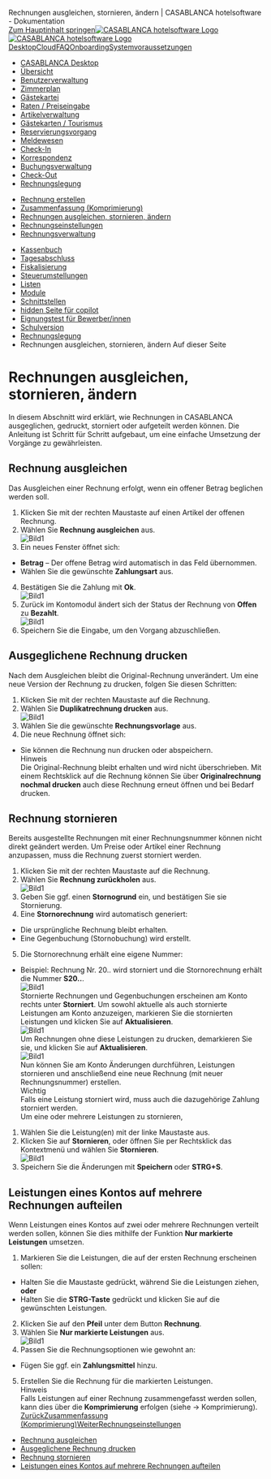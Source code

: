 Rechnungen ausgleichen, stornieren, ändern | CASABLANCA hotelsoftware - Dokumentation  
[Zum Hauptinhalt springen](https://docs.casablanca.at/desktop/accounting/adjust_cancel_change/#__docusaurus_skipToContent_fallback)[![CASABLANCA hotelsoftware Logo](https://docs.casablanca.at/img/logo.png) ![CASABLANCA hotelsoftware Logo](https://docs.casablanca.at/img/Casablanca_LOGO_2022_neg.png)](https://docs.casablanca.at/) [Desktop](https://docs.casablanca.at/desktop/desktop/)[Cloud](https://docs.casablanca.at/cloud/cloud_systems/)[FAQ](https://docs.casablanca.at/faq)[Onboarding](https://docs.casablanca.at/onboarding/fiscalization)[Systemvoraussetzungen](https://docs.casablanca.at/system_requirements)  
* [CASABLANCA Desktop](https://docs.casablanca.at/desktop/desktop/)
* [Übersicht](https://docs.casablanca.at/desktop/interface/)
* [Benutzerverwaltung](https://docs.casablanca.at/desktop/user_management/)
* [Zimmerplan](https://docs.casablanca.at/desktop/room_plan/)
* [Gästekartei](https://docs.casablanca.at/desktop/guest_profile/)
* [Raten / Preiseingabe](https://docs.casablanca.at/desktop/raten/)
* [Artikelverwaltung](https://docs.casablanca.at/desktop/articles/)
* [Gästekarten / Tourismus](https://docs.casablanca.at/desktop/guest_cards/)
* [Reservierungsvorgang](https://docs.casablanca.at/desktop/reservation_process/)
* [Meldewesen](https://docs.casablanca.at/desktop/registration/)
* [Check-In](https://docs.casablanca.at/desktop/check_in/)
* [Korrespondenz](https://docs.casablanca.at/desktop/correspondence/)
* [Buchungsverwaltung](https://docs.casablanca.at/desktop/account/)
* [Check-Out](https://docs.casablanca.at/desktop/check-out/)
* [Rechnungslegung](https://docs.casablanca.at/desktop/accounting/)
+ [Rechnung erstellen](https://docs.casablanca.at/desktop/accounting/create_invoice)
+ [Zusammenfassung (Komprimierung)](https://docs.casablanca.at/desktop/accounting/compress_services)
+ [Rechnungen ausgleichen, stornieren, ändern](https://docs.casablanca.at/desktop/accounting/adjust_cancel_change)
+ [Rechnungseinstellungen](https://docs.casablanca.at/desktop/accounting/invoice_settings)
+ [Rechnungsverwaltung](https://docs.casablanca.at/desktop/accounting/invoice_management/)
* [Kassenbuch](https://docs.casablanca.at/desktop/cashbook/)
* [Tagesabschluss](https://docs.casablanca.at/desktop/daily_closing/)
* [Fiskalisierung](https://docs.casablanca.at/desktop/fiscalization/)
* [Steuerumstellungen](https://docs.casablanca.at/desktop/tax_changes/)
* [Listen](https://docs.casablanca.at/desktop/lists/)
* [Module](https://docs.casablanca.at/desktop/module/)
* [Schnittstellen](https://docs.casablanca.at/desktop/interfaces/)
* [hidden Seite für copilot](https://docs.casablanca.at/desktop/hidden_copilot)
* [Eignungstest für Bewerber/innen](https://docs.casablanca.at/desktop/qualification)
* [Schulversion](https://docs.casablanca.at/desktop/schoolversion)  
* [Rechnungslegung](https://docs.casablanca.at/desktop/accounting/)
* Rechnungen ausgleichen, stornieren, ändern
Auf dieser Seite

# Rechnungen ausgleichen, stornieren, ändern  
In diesem Abschnitt wird erklärt, wie Rechnungen in CASABLANCA ausgeglichen, gedruckt, storniert oder aufgeteilt werden können. Die Anleitung ist Schritt für Schritt aufgebaut, um eine einfache Umsetzung der Vorgänge zu gewährleisten.

## Rechnung ausgleichen[](https://docs.casablanca.at/desktop/accounting/adjust_cancel_change/#rechnung-ausgleichen "Direkter Link zu Rechnung ausgleichen")  
Das Ausgleichen einer Rechnung erfolgt, wenn ein offener Betrag beglichen werden soll.  
1. Klicken Sie mit der rechten Maustaste auf einen Artikel der offenen Rechnung.
2. Wählen Sie **Rechnung ausgleichen** aus.  
![Bild1](https://docs.casablanca.at/assets/images/rechnung_ausgleichen-b7822e528ca4d4ecca85d145345c5cf3.png "Rechnung ausgleichen")  
3. Ein neues Fenster öffnet sich:
* **Betrag** – Der offene Betrag wird automatisch in das Feld übernommen.
* Wählen Sie die gewünschte **Zahlungsart** aus.
4. Bestätigen Sie die Zahlung mit **Ok**.  
![Bild1](https://docs.casablanca.at/assets/images/zahlungs_artikel-4563c26c407137e6abb384eb3c4ccb0a.png "Rechnung Zahlung")  
5. Zurück im Kontomodul ändert sich der Status der Rechnung von **Offen** zu **Bezahlt**.  
![Bild1](https://docs.casablanca.at/assets/images/rechnung_bezahlt-777ea6791b0fe8d5303645b283c5f77a.png "Rechnung bezahlt")  
6. Speichern Sie die Eingabe, um den Vorgang abzuschließen.

## Ausgeglichene Rechnung drucken[](https://docs.casablanca.at/desktop/accounting/adjust_cancel_change/#ausgeglichene-rechnung-drucken "Direkter Link zu Ausgeglichene Rechnung drucken")  
Nach dem Ausgleichen bleibt die Original-Rechnung unverändert. Um eine neue Version der Rechnung zu drucken, folgen Sie diesen Schritten:  
1. Klicken Sie mit der rechten Maustaste auf die Rechnung.
2. Wählen Sie **Duplikatrechnung drucken** aus.  
![Bild1](https://docs.casablanca.at/assets/images/duplikatrechnung_drucken-7dbe3da4cf19e7643e6a4b3d491f1bd2.png "Duplikatrechnung drucken")  
3. Wählen Sie die gewünschte **Rechnungsvorlage** aus.
4. Die neue Rechnung öffnet sich:
* Sie können die Rechnung nun drucken oder abspeichern.  
Hinweis  
Die Original-Rechnung bleibt erhalten und wird nicht überschrieben. Mit einem Rechtsklick auf die Rechnung können Sie über **Originalrechnung nochmal drucken** auch diese Rechnung erneut öffnen und bei Bedarf drucken.

## Rechnung stornieren[](https://docs.casablanca.at/desktop/accounting/adjust_cancel_change/#rechnung-stornieren "Direkter Link zu Rechnung stornieren")  
Bereits ausgestellte Rechnungen mit einer Rechnungsnummer können nicht direkt geändert werden. Um Preise oder Artikel einer Rechnung anzupassen, muss die Rechnung zuerst storniert werden.  
1. Klicken Sie mit der rechten Maustaste auf die Rechnung.
2. Wählen Sie **Rechnung zurückholen** aus.  
![Bild1](https://docs.casablanca.at/assets/images/rechnung_zurueckholen-819379cf7f7912ec9a00147a50052716.png "Rechnung zurückholen")  
3. Geben Sie ggf. einen **Stornogrund** ein, und bestätigen Sie sie Stornierung.
4. Eine **Stornorechnung** wird automatisch generiert:
* Die ursprüngliche Rechnung bleibt erhalten.
* Eine Gegenbuchung (Stornobuchung) wird erstellt.
5. Die Stornorechnung erhält eine eigene Nummer:
* Beispiel: Rechnung Nr. 20.. wird storniert und die Stornorechnung erhält die Nummer **S20..**.  
![Bild1](https://docs.casablanca.at/assets/images/storno_rechnung-aa1a5359d0d8668b371335855d4a9395.png "Stornorechnung")  
Stornierte Rechnungen und Gegenbuchungen erscheinen am Konto rechts unter **Storniert**. Um sowohl aktuelle als auch stornierte Leistungen am Konto anzuzeigen, markieren Sie die stornierten Leistungen und klicken Sie auf **Aktualisieren**.  
![Bild1](https://docs.casablanca.at/assets/images/leistungen_markiert-2f31785071026278bad3a57a5f1283bd.png "Stornierte Rechnungen")  
Um Rechnungen ohne diese Leistungen zu drucken, demarkieren Sie sie, und klicken Sie auf **Aktualisieren**.  
![Bild1](https://docs.casablanca.at/assets/images/leistungen_demarkiert-3056b7708176f3d9aa3310d2e37d778a.png "Aktuelle Leistungen")  
Nun können Sie am Konto Änderungen durchführen, Leistungen stornieren und anschließend eine neue Rechnung (mit neuer Rechnungsnummer) erstellen.  
Wichtig  
Falls eine Leistung storniert wird, muss auch die dazugehörige Zahlung storniert werden.  
Um eine oder mehrere Leistungen zu stornieren,  
1. Wählen Sie die Leistung(en) mit der linke Maustaste aus.
2. Klicken Sie auf **Stornieren**, oder öffnen Sie per Rechtsklick das Kontextmenü und wählen Sie **Stornieren**.  
![Bild1](https://docs.casablanca.at/assets/images/leistungen_stornieren-f6530267e1429e5fdcd3fa8295661b15.png "Leistungen stornieren")  
3. Speichern Sie die Änderungen mit **Speichern** oder **STRG+S**.

## Leistungen eines Kontos auf mehrere Rechnungen aufteilen[](https://docs.casablanca.at/desktop/accounting/adjust_cancel_change/#leistungen-eines-kontos-auf-mehrere-rechnungen-aufteilen "Direkter Link zu Leistungen eines Kontos auf mehrere Rechnungen aufteilen")  
Wenn Leistungen eines Kontos auf zwei oder mehrere Rechnungen verteilt werden sollen, können Sie dies mithilfe der Funktion **Nur markierte Leistungen** umsetzen.  
1. Markieren Sie die Leistungen, die auf der ersten Rechnung erscheinen sollen:
* Halten Sie die Maustaste gedrückt, während Sie die Leistungen ziehen, **oder**
* Halten Sie die **STRG-Taste** gedrückt und klicken Sie auf die gewünschten Leistungen.
2. Klicken Sie auf den **Pfeil** unter dem Button **Rechnung**.
3. Wählen Sie **Nur markierte Leistungen** aus.  
![Bild1](https://docs.casablanca.at/assets/images/markierte_leistungen-23e9e20fcc84ac6677ccea9777f1ecac.png "Markierte Leistungen")  
4. Passen Sie die Rechnungsoptionen wie gewohnt an:
* Fügen Sie ggf. ein **Zahlungsmittel** hinzu.
5. Erstellen Sie die Rechnung für die markierten Leistungen.  
Hinweis  
Falls Leistungen auf einer Rechnung zusammengefasst werden sollen, kann dies über die **Komprimierung** erfolgen (siehe -> Komprimierung).  
[ZurückZusammenfassung (Komprimierung)](https://docs.casablanca.at/desktop/accounting/compress_services)[WeiterRechnungseinstellungen](https://docs.casablanca.at/desktop/accounting/invoice_settings)  
* [Rechnung ausgleichen](https://docs.casablanca.at/desktop/accounting/adjust_cancel_change/#rechnung-ausgleichen)
* [Ausgeglichene Rechnung drucken](https://docs.casablanca.at/desktop/accounting/adjust_cancel_change/#ausgeglichene-rechnung-drucken)
* [Rechnung stornieren](https://docs.casablanca.at/desktop/accounting/adjust_cancel_change/#rechnung-stornieren)
* [Leistungen eines Kontos auf mehrere Rechnungen aufteilen](https://docs.casablanca.at/desktop/accounting/adjust_cancel_change/#leistungen-eines-kontos-auf-mehrere-rechnungen-aufteilen)